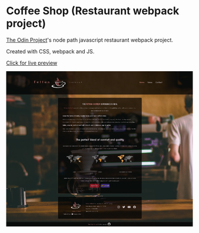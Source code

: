 # Coffee Shop (Restaurant webpack project)

[The Odin Project](https://www.theodinproject.com/lessons/node-path-javascript-restaurant-page)'s node path javascript restaurant webpack project.

Created with CSS, webpack and JS.

[Click for live preview](https://fatiharapoglu.github.io/fettanCoffee)

![RPS](dist/assets/readme.png)